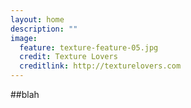```yaml
---
layout: home
description: ""
image:
  feature: texture-feature-05.jpg
  credit: Texture Lovers
  creditlink: http://texturelovers.com
---
```


##blah